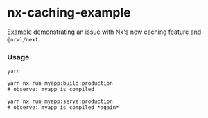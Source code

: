 # nx-caching-example

Example demonstrating an issue with Nx's new caching feature and `@nrwl/next`.

### Usage

```shell
yarn

yarn nx run myapp:build:production
# observe: myapp is compiled

yarn nx run myapp:serve:production
# observe: myapp is compiled *again*
```
